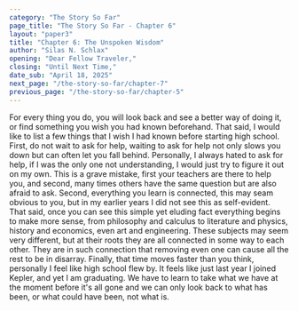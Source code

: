 ```yaml
---
category: "The Story So Far"
page_title: "The Story So Far - Chapter 6"
layout: "paper3"
title: "Chapter 6: The Unspoken Wisdom"
author: "Silas N. Schlax"
opening: "Dear Fellow Traveler,"
closing: "Until Next Time,"
date_sub: "April 18, 2025"
next_page: "/the-story-so-far/chapter-7"
previous_page: "/the-story-so-far/chapter-5"
---
```


For every thing you do, you will look back and see a better way of doing it, or find something you wish you had known beforehand. That said, I would like to list a few things that I wish I had known before starting high school. First, do not wait to ask for help, waiting to ask for help not only slows you down but can often let you fall behind. Personally, I always hated to ask for help, if I was the only one not understanding, I would just try to figure it out on my own. This is a grave mistake, first your teachers are there to help you, and second, many times others have the same question but are also afraid to ask. Second, everything you learn is connected, this may seam obvious to you, but in my earlier years I did not see this as self-evident. That said, once you can see this simple yet eluding fact everything begins to make more sense, from philosophy and calculus to literature and physics, history and economics, even art and engineering. These subjects may seem very different, but at their roots they are all connected in some way to each other. They are in such connection that removing even one can cause all the rest to be in disarray. Finally, that time moves faster than you think, personally I feel like high school flew by. It feels like just last year I joined Kepler, and yet I am graduating. We have to learn to take what we have at the moment before it's all gone and we can only look back to what has been, or what could have been, not what is.